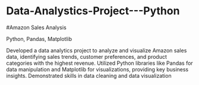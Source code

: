 # Data-Analystics-Project---Python
#Amazon Sales Analysis

Python, Pandas, Matplotlib

Developed a data analytics project to analyze and visualize Amazon sales data, identifying sales trends, customer preferences, and product categories with the highest revenue.
Utilized Python libraries like Pandas for data manipulation and Matplotlib for visualizations, providing key business insights.
Demonstrated skills in data cleaning and data visualization
